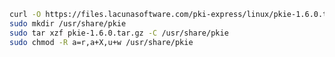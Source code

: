 ﻿```sh
curl -O https://files.lacunasoftware.com/pki-express/linux/pkie-1.6.0.tar.gz
sudo mkdir /usr/share/pkie
sudo tar xzf pkie-1.6.0.tar.gz -C /usr/share/pkie
sudo chmod -R a=r,a+X,u+w /usr/share/pkie
```
